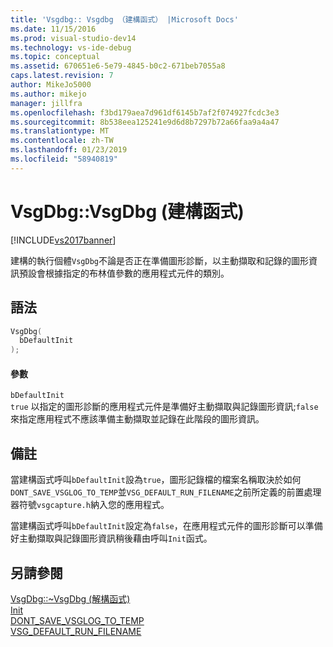 ```yaml
---
title: 'Vsgdbg:: Vsgdbg （建構函式） |Microsoft Docs'
ms.date: 11/15/2016
ms.prod: visual-studio-dev14
ms.technology: vs-ide-debug
ms.topic: conceptual
ms.assetid: 670651e6-5e79-4845-b0c2-671beb7055a8
caps.latest.revision: 7
author: MikeJo5000
ms.author: mikejo
manager: jillfra
ms.openlocfilehash: f3bd179aea7d961df6145b7af2f074927fcdc3e3
ms.sourcegitcommit: 8b538eea125241e9d6d8b7297b72a66faa9a4a47
ms.translationtype: MT
ms.contentlocale: zh-TW
ms.lasthandoff: 01/23/2019
ms.locfileid: "58940819"
---
```

# <a name="vsgdbgvsgdbg-constructor"></a>VsgDbg::VsgDbg (建構函式)
[!INCLUDE[vs2017banner](../includes/vs2017banner.md)]

建構的執行個體`VsgDbg`不論是否正在準備圖形診斷，以主動擷取和記錄的圖形資訊預設會根據指定的布林值參數的應用程式元件的類別。  
  
## <a name="syntax"></a>語法  
  
```cpp  
VsgDbg(  
  bDefaultInit  
);  
```  
  
#### <a name="parameters"></a>參數  
 `bDefaultInit`  
 `true` 以指定的圖形診斷的應用程式元件是準備好主動擷取與記錄圖形資訊;`false`來指定應用程式不應該準備主動擷取並記錄在此階段的圖形資訊。  
  
## <a name="remarks"></a>備註  
 當建構函式呼叫`bDefaultInit`設為`true`，圖形記錄檔的檔案名稱取決於如何`DONT_SAVE_VSGLOG_TO_TEMP`並`VSG_DEFAULT_RUN_FILENAME`之前所定義的前置處理器符號`vsgcapture.h`納入您的應用程式。  
  
 當建構函式呼叫`bDefaultInit`設定為`false`，在應用程式元件的圖形診斷可以準備好主動擷取與記錄圖形資訊稍後藉由呼叫`Init`函式。  
  
## <a name="see-also"></a>另請參閱  
 [VsgDbg::~VsgDbg (解構函式)](../debugger/vsgdbg-tilde-vsgdbg-destructor.md)   
 [Init](../debugger/init.md)   
 [DONT_SAVE_VSGLOG_TO_TEMP](../debugger/dont-save-vsglog-to-temp.md)   
 [VSG_DEFAULT_RUN_FILENAME](../debugger/vsg-default-run-filename.md)
